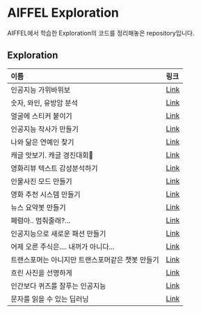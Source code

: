 # AIFFEL Exploration
AIFFEL에서 학습한 Exploration의 코드를 정리해놓은 repository입니다.

## Exploration
|이름|링크|
|:---|:---|
|인공지능 가위바위보|[Link](https://github.com/looooopang/AIFFEL_EXPLORATION/blob/main/Exploration_1/project.ipynb)|
|숫자, 와인, 유방암 분석|[Link](https://github.com/looooopang/AIFFEL_EXPLORATION/tree/main/Exploration_2)|
|얼굴에 스티커 붙이기|[Link](https://github.com/looooopang/AIFFEL_EXPLORATION/blob/main/Exploration_3/image_sticker.ipynb)|
|인공지능 작사가 만들기|[Link](https://github.com/looooopang/AIFFEL_EXPLORATION/blob/main/Exploration_4/lyrics_project.ipynb)|
|나와 닮은 연예인 찾기|[Link](https://github.com/looooopang/AIFFEL_EXPLORATION/blob/main/Exploration_5/face_detection.ipynb)|
|캐글 맛보기. 캐글 경진대회|[Link](https://github.com/looooopang/AIFFEL_EXPLORATION/blob/main/Exploration_6/project.ipynb)|
|영화리뷰 텍스트 감성분석하기|[Link](https://github.com/looooopang/AIFFEL_EXPLORATION/blob/main/Exploration_7/project.ipynb)|
|인물사진 모드 만들기|[Link](https://github.com/looooopang/AIFFEL_EXPLORATION/blob/main/Exploration_8/Exploration_8.ipynb)|
|영화 추천 시스템 만들기|[Link](https://github.com/looooopang/AIFFEL_EXPLORATION/blob/main/Exploration_9/exploration_9.ipynb)|
|뉴스 요약봇 만들기|[Link](https://github.com/looooopang/AIFFEL_EXPLORATION/blob/main/Exploration_10/Exploration_10.ipynb)|
|폐렴아.. 멈춰줄래?...|[Link](https://github.com/looooopang/AIFFEL_EXPLORATION/blob/main/Exploration_11/Exploration_11.ipynb)|
|인공지능으로 새로운 패션 만들기|[Link](https://github.com/looooopang/AIFFEL_EXPLORATION/blob/main/Exploration_13/Exploration_13.ipynb)|
|어제 오른 주식은.... 내꺼가 아니다...|[Link](https://github.com/looooopang/AIFFEL_EXPLORATION/blob/main/Exploration_14/Exploration_14.ipynb)|
|트랜스포머는 아니지만 트랜스포머같은 챗봇 만들기|[Link](https://github.com/looooopang/AIFFEL_EXPLORATION/blob/main/Exploration_15/Exploration_15.ipynb)|
|흐린 사진을 선명하게|[Link](https://github.com/looooopang/AIFFEL_EXPLORATION/blob/main/Exploration_16/Exploration_16.ipynb)|
|인간보다 퀴즈를 잘푸는 인공지능|[Link](https://github.com/looooopang/AIFFEL_EXPLORATION/blob/main/Exploration_17/Exploration_17.ipynb)|
|문자를 읽을 수 있는 딥러닝|[Link](https://github.com/looooopang/AIFFEL_EXPLORATION/blob/main/Exploration_18/Exploration_18.ipynb)|
